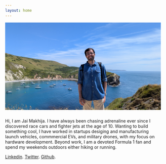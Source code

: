 ```yaml
---
layout: home
---
```


<div style="text-align: center;">
    <img src="/assets/images/JM_1.jpg" alt="JM_1" width="700" style="margin-bottom: 10px;">
</div>

  Hi, I am Jai Makhija. I have always been chasing adrenaline ever since I discovered race cars and fighter jets at the age of 10. Wanting to build something cool, I have worked in startups desiging and manufacturing launch vehicles, commmercial EVs, and military drones, with my focus on hardware development. Beyond work, I am a devoted Formula 1 fan and spend my weekends outdoors either hiking or running.

  [Linkedin](https://www.linkedin.com/in/jaimakhija/). [Twitter](https://x.com/jaimakhija_txt). [Github](https://github.com/jai-makhija).
